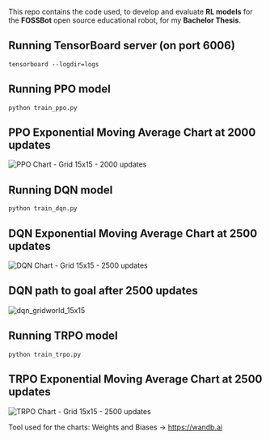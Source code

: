 This repo contains the code used, to develop and evaluate **RL models** for the **FOSSBot** open source educational robot, for my **Bachelor Thesis**.

## Running TensorBoard server (on port 6006)
```
tensorboard --logdir=logs
```

## Running PPO model
```
python train_ppo.py
```

## PPO Exponential Moving Average Chart at 2000 updates
![PPO Chart - Grid 15x15 - 2000 updates](https://github.com/Maagnitude/fossbot-rl-models/assets/89663008/147d896f-27f0-4aef-ace7-2a5fb427d2ae)

## Running DQN model
```
python train_dqn.py
```

## DQN Exponential Moving Average Chart at 2500 updates
![DQN Chart - Grid 15x15 - 2500 updates](https://github.com/Maagnitude/fossbot-rl-models/assets/89663008/abff5971-b81e-4cad-a53d-41ddf3037a2a)

## DQN path to goal after 2500 updates
![dqn_gridworld_15x15](https://github.com/Maagnitude/fossbot-rl-models/assets/89663008/6e5dc24c-1ca7-4234-a510-6158d6e4e0ee)

## Running TRPO model
```
python train_trpo.py
```

## TRPO Exponential Moving Average Chart at 2500 updates
![TRPO Chart - Grid 15x15 - 2500 updates](https://github.com/Maagnitude/fossbot-rl-models/assets/89663008/2383ae67-9102-495f-b19c-0d2576a047b8)

Tool used for the charts: Weights and Biases -> https://wandb.ai
